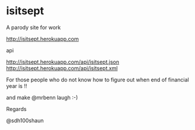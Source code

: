 isitsept
========

A parody site for work 

http://isitsept.herokuapp.com

api 

http://isitsept.herokuapp.com/api/isitsept.json
http://isitsept.herokuapp.com/api/isitsept.xml

For those people who do not know how to figure out when end of financial year is !! 

and make  @mrbenn laugh :-)

Regards

@sdh100shaun
